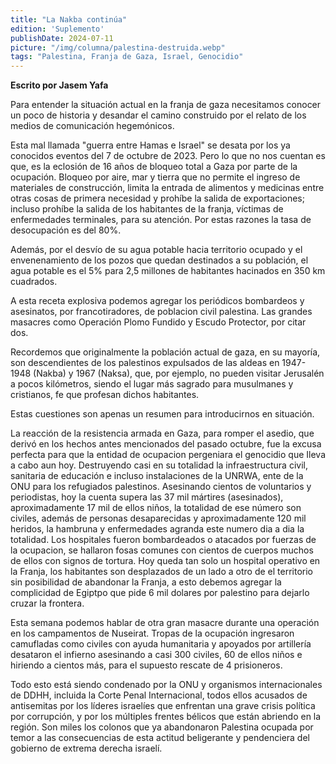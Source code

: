 ```yaml
---
title: "La Nakba continúa"
edition: 'Suplemento'
publishDate: 2024-07-11
picture: "/img/columna/palestina-destruida.webp"
tags: "Palestina, Franja de Gaza, Israel, Genocidio"
---
```

**Escrito por Jasem Yafa**

Para entender la situación actual en la franja de gaza necesitamos conocer un poco de historia y desandar el camino construido por el relato de los medios de comunicación hegemónicos.

Esta mal llamada "guerra entre Hamas e Israel" se desata por los ya conocidos eventos del 7 de octubre de 2023. Pero lo que no nos cuentan es que, es la eclosión de 16 años de bloqueo total a Gaza por parte de la ocupación. Bloqueo por aire, mar y tierra que no permite el ingreso de materiales de construcción, limita la entrada de alimentos y medicinas entre otras cosas de primera necesidad y prohíbe la salida de exportaciones; incluso prohíbe la salida de los habitantes de la franja, víctimas de enfermedades terminales, para su atención. Por estas razones la tasa de desocupación es del 80%.

Además, por el desvío de su agua potable hacia territorio ocupado y el envenenamiento de los pozos que quedan destinados a su población, el agua potable es el 5% para 2,5 millones de habitantes hacinados en 350 km cuadrados.

A esta receta explosiva podemos agregar los periódicos bombardeos y asesinatos, por francotiradores, de poblacion civil palestina. Las grandes masacres como Operación Plomo Fundido y Escudo Protector, por citar dos.

Recordemos que originalmente la población actual de gaza, en su mayoría, son descendientes de los palestinos expulsados de las aldeas en 1947-1948 (Nakba) y 1967 (Naksa), que, por ejemplo, no pueden visitar Jerusalén a pocos kilómetros, siendo el lugar más sagrado para musulmanes y cristianos, fe que profesan dichos habitantes.

Estas cuestiones son apenas un resumen para introducirnos en situación.

La reacción de la resistencia armada en Gaza, para romper el asedio, que derivó en los hechos antes mencionados del pasado octubre, fue la excusa perfecta para que la entidad de ocupacion pergeniara el genocidio que Ileva a cabo aun hoy. Destruyendo casi en su totalidad la infraestructura civil, sanitaria de educación e incluso instalaciones de la UNRWA, ente de la ONU para los refugiados palestinos. Asesinando cientos de voluntarios y periodistas, hoy la cuenta supera las 37 mil mártires (asesinados), aproximadamente 17 mil de ellos niños, la totalidad de ese número son civiles, además de personas desaparecidas y aproximadamente 120 mil heridos, la hambruna y enfermedades agranda este numero dia a dia la totalidad. Los hospitales fueron bombardeados o atacados por fuerzas de la ocupacion, se hallaron fosas comunes con cientos de cuerpos muchos de ellos con signos de tortura. Hoy queda tan solo un hospital operativo en la Franja, los habitantes son desplazados de un lado a otro de el territorio sin posibilidad de abandonar la Franja, a esto debemos agregar la complicidad de Egiptpo que pide 6 mil dolares por palestino para dejarlo cruzar la frontera.

Esta semana podemos hablar de otra gran masacre durante una operación en los campamentos de Nuseirat. Tropas de la ocupación ingresaron camufladas como civiles con ayuda humanitaria y apoyados por artillería desataron el infierno asesinando a casi 300 civiles, 60 de ellos niños e hiriendo a cientos más, para el supuesto rescate de 4 prisioneros.

Todo esto está siendo condenado por la ONU y organismos internacionales de DDHH, incluida la Corte Penal Internacional, todos ellos acusados de antisemitas por los líderes israelíes que enfrentan una grave crisis política por corrupción, y por los múltiples frentes bélicos que están abriendo en la región. Son miles los colonos que ya abandonaron Palestina ocupada por temor a las consecuencias de esta actitud beligerante y pendenciera del gobierno de extrema derecha israelí.